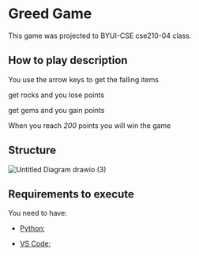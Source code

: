 # Greed Game

This game was projected to BYUI-CSE cse210-04 class.

## How to play description

You use the arrow keys to get the falling items

get rocks and you lose points

get gems and you gain points

When you reach *200* points you will win the game

## Structure
![Untitled Diagram drawio (3)](https://user-images.githubusercontent.com/58601124/168427062-00b4b684-7121-45db-bc2c-32ff448b37b7.png)


## Requirements to execute

You need to have: 
* [Python](https://www.python.org/downloads/);

* [VS Code](https://code.visualstudio.com);

